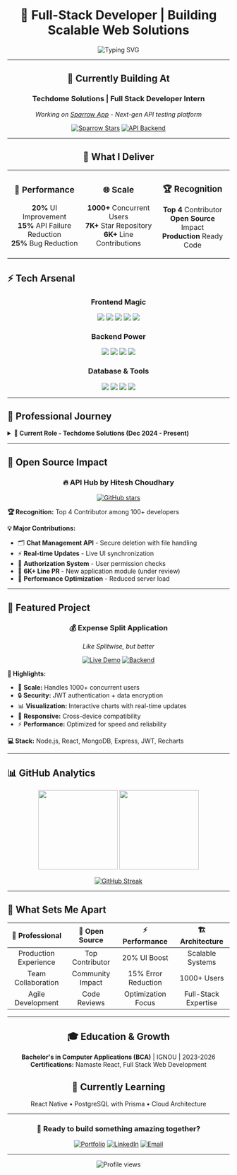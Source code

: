 <div align="center">

# 🚀 Full-Stack Developer | Building Scalable Web Solutions

<img src="https://readme-typing-svg.herokuapp.com?font=Fira+Code&pause=1000&color=00D4FF&center=true&vCenter=true&width=435&lines=Full-Stack+Developer;React+%7C+Node.js+%7C+Django;GraphQL+%7C+MongoDB+%7C+PostgreSQL;2%2B+Years+Experience" alt="Typing SVG" />

</div>

---

<div align="center">

## 💼 **Currently Building At** 
### **Techdome Solutions** | Full Stack Developer Intern
*Working on [Sparrow App](https://github.com/sparrowapp-dev/sparrow-app) - Next-gen API testing platform*

[![Sparrow Stars](https://img.shields.io/github/stars/sparrowapp-dev/sparrow-app?style=social&label=Sparrow%20App)](https://github.com/sparrowapp-dev/sparrow-app)
[![API Backend](https://img.shields.io/github/stars/sparrowapp-dev/sparrow-api?style=social&label=API%20Backend)](https://github.com/sparrowapp-dev/sparrow-api)

</div>

---
<div align="center">
      
## 🎯 **What I Deliver**

<table>
<tr>
<td align="center" width="33%">

### 🚀 **Performance**
**20%** UI Improvement  
**15%** API Failure Reduction  
**25%** Bug Reduction  

</td>
<td align="center" width="33%">

### 🌐 **Scale**
**1000+** Concurrent Users  
**7K+** Star Repository  
**6K+** Line Contributions  

</td>
<td align="center" width="33%">

### 🏆 **Recognition**
**Top 4** Contributor  
**Open Source** Impact  
**Production** Ready Code  

</td>
</tr>
</table>
</div>

## ⚡ **Tech Arsenal**

<div align="center">

### **Frontend Magic**
<p>
<img src="https://img.shields.io/badge/React-20232A?style=for-the-badge&logo=react&logoColor=61DAFB" />
<img src="https://img.shields.io/badge/Redux-593D88?style=for-the-badge&logo=redux&logoColor=white" />
<img src="https://img.shields.io/badge/TypeScript-007ACC?style=for-the-badge&logo=typescript&logoColor=white" />
<img src="https://img.shields.io/badge/Svelte-4A4A55?style=for-the-badge&logo=svelte&logoColor=FF3E00" />
<img src="https://img.shields.io/badge/Tailwind_CSS-38B2AC?style=for-the-badge&logo=tailwind-css&logoColor=white" />
</p>

### **Backend Power**
<p>
<img src="https://img.shields.io/badge/Node.js-43853D?style=for-the-badge&logo=node.js&logoColor=white" />
<img src="https://img.shields.io/badge/Django-092E20?style=for-the-badge&logo=django&logoColor=white" />
<img src="https://img.shields.io/badge/FastAPI-005571?style=for-the-badge&logo=fastapi" />
<img src="https://img.shields.io/badge/GraphQL-E10098?style=for-the-badge&logo=graphql&logoColor=white" />
</p>

### **Database & Tools**
<p>
<img src="https://img.shields.io/badge/MongoDB-4EA94B?style=for-the-badge&logo=mongodb&logoColor=white" />
<img src="https://img.shields.io/badge/PostgreSQL-316192?style=for-the-badge&logo=postgresql&logoColor=white" />
<img src="https://img.shields.io/badge/MySQL-00000F?style=for-the-badge&logo=mysql&logoColor=white" />
<img src="https://img.shields.io/badge/Git-F05032?style=for-the-badge&logo=git&logoColor=white" />
</p>

</div>

---

## 🏢 **Professional Journey**

<details>
<summary><b>🎯 Current Role - Techdome Solutions (Dec 2024 - Present)</b></summary>

<br>

**🚀 Key Achievements:**
- ⚡ **GraphQL Optimization** - Reduced payload sizes, improved data fetching
- 🎨 **UI Performance** - 20% efficiency boost through lazy loading  
- 🛡️ **Error Handling** - 15% API failure rate reduction
- 🔄 **State Management** - Redux migration cutting async bugs by 25%
- 📊 **Data Visualization** - Interactive D3.js charts and simulations
- 🔍 **SEO Enhancement** - Metadata optimization for better rankings

**💻 Tech Stack:** React, Redux, Django, PostgreSQL, GraphQL, Svelte, D3.js

</details>

---

## 🌟 **Open Source Impact**

<div align="center">

### **🔥 API Hub by Hitesh Choudhary**
[![GitHub stars](https://img.shields.io/github/stars/hiteshchoudhary/apihub?style=social)](https://github.com/hiteshchoudhary/apihub)

</div>

**🏆 Recognition:** Top 4 Contributor among 100+ developers

**💡 Major Contributions:**
- 🗂️ **Chat Management API** - Secure deletion with file handling
- ⚡ **Real-time Updates** - Live UI synchronization
- 🔐 **Authorization System** - User permission checks
- 📝 **6K+ Line PR** - New application module (under review)
- 🚀 **Performance Optimization** - Reduced server load

---

## 🚀 **Featured Project**

<div align="center">

### **💰 Expense Split Application**
*Like Splitwise, but better*

[![Live Demo](https://img.shields.io/badge/Live-Demo-success?style=for-the-badge&logo=netlify)](https://splitunwise.fun)
[![Backend](https://img.shields.io/badge/API-Live-blue?style=for-the-badge&logo=heroku)](https://server.splitunwise.fun)

</div>

**🎯 Highlights:**
- 👥 **Scale:** Handles 1000+ concurrent users
- 🔒 **Security:** JWT authentication + data encryption
- 📊 **Visualization:** Interactive charts with real-time updates  
- 📱 **Responsive:** Cross-device compatibility
- ⚡ **Performance:** Optimized for speed and reliability

**💻 Stack:** Node.js, React, MongoDB, Express, JWT, Recharts

---

## 📊 **GitHub Analytics**

<div align="center">

<img height="180em" src="https://github-readme-stats.vercel.app/api?username=learner-enthusiast&show_icons=true&theme=tokyonight&include_all_commits=true&count_private=true"/>
<img height="180em" src="https://github-readme-stats.vercel.app/api/top-langs/?username=learner-enthusiast&layout=compact&langs_count=7&theme=tokyonight"/>

</div>

<div align="center">

[![GitHub Streak](https://streak-stats.demolab.com/?user=learner-enthusiast&theme=tokyonight)](https://git.io/streak-stats)

</div>

---

## 🎯 **What Sets Me Apart**

<div align="center">

| 💼 **Professional** | 🌟 **Open Source** | ⚡ **Performance** | 🏗️ **Architecture** |
|:---:|:---:|:---:|:---:|
| Production Experience | Top Contributor | 20% UI Boost | Scalable Systems |
| Team Collaboration | Community Impact | 15% Error Reduction | 1000+ Users |
| Agile Development | Code Reviews | Optimization Focus | Full-Stack Expertise |

</div>

---

<div align="center">

## 🎓 **Education & Growth**
**Bachelor's in Computer Applications (BCA)** | IGNOU | 2023-2026  
**Certifications:** Namaste React, Full Stack Web Development

## 🎯 **Currently Learning**
React Native • PostgreSQL with Prisma • Cloud Architecture

---

### 💬 **Ready to build something amazing together?**

[![Portfolio](https://img.shields.io/badge/Portfolio-FF5722?style=for-the-badge&logo=todoist&logoColor=white)](https://arnabsamanta.in)
[![LinkedIn](https://img.shields.io/badge/LinkedIn-0077B5?style=for-the-badge&logo=linkedin&logoColor=white)](https://linkedin.com/in/arnabsmnta)
[![Email](https://img.shields.io/badge/Email-D14836?style=for-the-badge&logo=gmail&logoColor=white)](mailto:arnabsmnta@gmail.com)

</div>

---

<div align="center">
<img src="https://komarev.com/ghpvc/?username=learner-enthusiast&label=Profile%20views&color=0e75b6&style=flat" alt="Profile views" />
</div>
